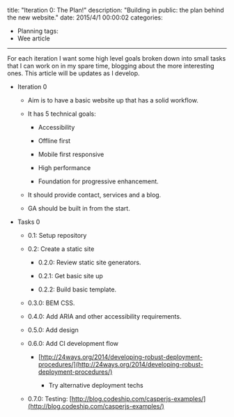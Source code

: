 title: "Iteration 0: The Plan!"
description: "Building in public: the plan behind the new website."
date: 2015/4/1 00:00:02
categories:
- Planning
tags:
- Wee article
---

For each iteration I want some high level goals broken down into small tasks that I can work on in my spare time, blogging about the more interesting ones. This article will be updates as I develop.

<!-- more -->

* Iteration 0

    * Aim is to have a basic website up that has a solid workflow.

    * It has 5 technical goals:

        * Accessibility

        * Offline first

        * Mobile first responsive

        * High performance

        * Foundation for progressive enhancement.

    * It should provide contact, services and a blog.

    * GA should be built in from the start.

* Tasks 0

    * 0.1: Setup repository

    * 0.2: Create a static site

        * 0.2.0: Review static site generators.

        * 0.2.1: Get basic site up

        * 0.2.2: Build basic template.
        
    * 0.3.0: BEM CSS.
        
    * 0.4.0: Add ARIA and other accessibility requirements.
    
    * 0.5.0: Add design

    * 0.6.0: Add CI development flow

        * [http://24ways.org/2014/developing-robust-deployment-procedures/](http://24ways.org/2014/developing-robust-deployment-procedures/)

            * Try alternative deployment techs

    * 0.7.0: Testing: [http://blog.codeship.com/casperjs-examples/](http://blog.codeship.com/casperjs-examples/) 